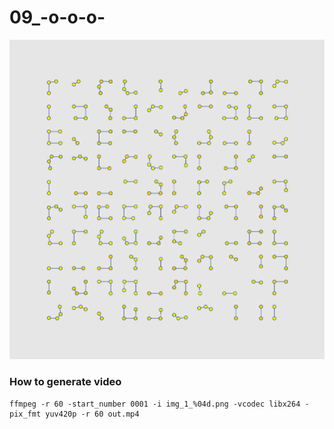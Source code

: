 # 09_-o-o-o-
![](./art/art.png)

### How to generate video
```
ffmpeg -r 60 -start_number 0001 -i img_1_%04d.png -vcodec libx264 -pix_fmt yuv420p -r 60 out.mp4
```